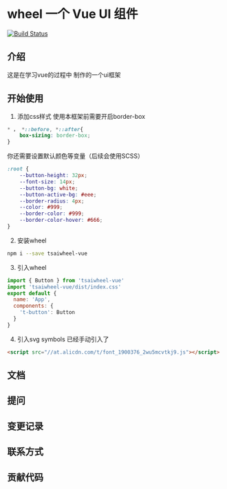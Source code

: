 # wheel 一个 Vue UI 组件
[![Build Status](https://www.travis-ci.org/TsaiJie/tsaiwheel-vue.svg?branch=master)](https://www.travis-ci.org/TsaiJie/tsaiwheel-vue) 
## 介绍
这是在学习vue的过程中 制作的一个ui框架
## 开始使用
1. 添加css样式
使用本框架前需要开启border-box
```css
* ， *::before, *::after{
    box-sizing: border-box;
}
```
你还需要设置默认颜色等变量（后续会使用SCSS）
```css
:root {
    --button-height: 32px;
    --font-size: 14px;
    --button-bg: white;
    --button-active-bg: #eee;
    --border-radius: 4px;
    --color: #999;
    --border-color: #999;
    --border-color-hover: #666;
}
````
2. 安装wheel
```bash
npm i --save tsaiwheel-vue
```
3. 引入wheel
```js
import { Button } from 'tsaiwheel-vue'
import 'tsaiwheel-vue/dist/index.css'
export default {
  name: 'App',
  components: {
    't-button': Button
  }
}
```
4. 引入svg symbols 已经手动引入了
```html
<script src="//at.alicdn.com/t/font_1900376_2wu5mcvtkj9.js"></script>
```

## 文档
## 提问
## 变更记录
## 联系方式
## 贡献代码
